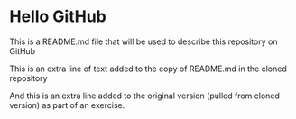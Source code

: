 # Hello GitHub

This is a README.md file that will be used to describe this
repository on GitHub

This is an extra line of text added to the copy 
of README.md in the cloned repository

And this is an extra line added to the original version (pulled from cloned version) as part of an exercise.

